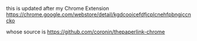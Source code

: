 this is updated after my Chrome Extension
https://chrome.google.com/webstore/detail/kgdcooicefdfjcplcnehfpbngjccncko

whose source is
https://github.com/coronin/thepaperlink-chrome